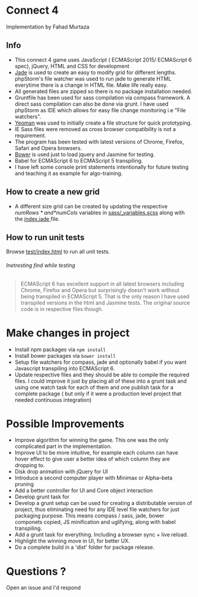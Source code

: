 # Connect 4 
Implementation by Fahad Murtaza

## Info

* This connect 4 game uses JavaScript ( ECMAScript 2015/ ECMAScript 6 spec), jQuery, HTML and CSS for development
* [Jade](http://jade-lang.com/) is used to create an easy to modify grid for different lengths. phpStorm's file watcher was used to run jade to generate HTML everytime there is a change in HTML file. Make life really easy.
* All generated files are zipped so there is no package installation needed.
* Gruntfile has been used for sass compilation via compass framework. A direct sass compilation can also be done via grunt. I have used phpStorm as IDE which allows for easy file change monitoring i.e "File watchers". 
* [Yeoman](http://yeoman.io/) was used to initially create a file structure for quick prototyping.
* IE Sass files were removed as cross browser compatibility is not a requirement.
* The program has been tested with latest versions of Chrome, Firefox, Safari and Opera browsers. 
* [Bower](http://bower.io) is used just to load jquery and Jasmine for testing.
* Babel for ECMAScript 6 to ECMAScript 5 transpiling.
* I have left some console print statements intentionally for future testing and teaching it as example for algo-training.

## How to create a new grid
* A different size grid can be created by updating the respective *$numRows* and *$numCols* variables in [sass/_variables.scss](sass/_variables.scss) along with the [index.jade ](index.jade ) file. 

## How to run unit tests

Browse [test/index.html](test/index.html) to run all unit tests. 

###### Inetresting find while testing

> ECMAScript 6 has excellent support in all latest browsers including Chrome, Firefox and Opera but surprisingly doesn't work without being transpiled in ECMAScript 5. That is the only reason I have used transpiled versions in the html and Jasmine tests. The original source code is in respective files though.

# Make changes in project

* Install npm packages via `npm install`
* Install bower packages via `bower install`
* Setup file watchers for compass, jade and optionally babel if you want Javascript transpiling into ECMAScript 6. 
* Update respective files and they should be able to compile the required files. I could improve it just by placing all of these into a grunt task and using one watch task for each of them and one publish task for a complete package ( but only if it were a production level project that needed continuous integration)

# Possible Improvements

* Improve algorithm for winning the game. This one was the only complicated part in the implementation. 
* Improve UI to be more intuitive, for example each column can have hover effect to give user a better  idea of which column they are dropping to. 
* Disk drop animation with jQuery for UI
* Introduce a second computer player with Minimax or Alpha–beta pruning
* Add a better controller for UI and Core object interaction
* Develop grunt task for 
* Develop a grunt setup can be used for creating a distributable version of project, thus eliminating need for any IDE level file watchers for just packaging purpose. This means compass / sass, jade, bower componets copied, JS minification and uglifying, along with babel transpiling.
* Add a grunt task for everything. Including a browser sync + live reload.
* Highlight the winning move in UI, for better UX.
* Do a complete build in a 'dist' folder for package release.

# Questions ?

Open an issue and I'd respond 